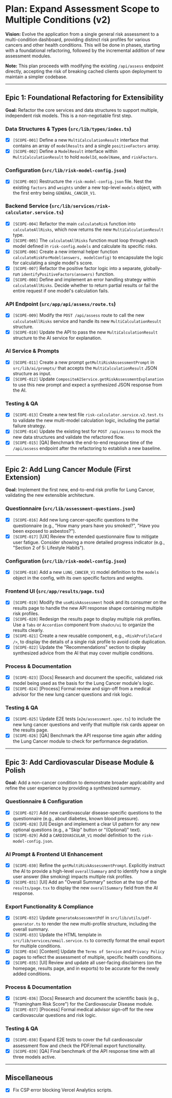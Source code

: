 # Plan: Expand Assessment Scope to Multiple Conditions (v2)

**Vision:** Evolve the application from a single general risk assessment to a multi-condition dashboard, providing distinct risk profiles for various cancers and other health conditions. This will be done in phases, starting with a foundational refactoring, followed by the incremental addition of new assessment modules.

**Note:** This plan proceeds with modifying the existing `/api/assess` endpoint directly, accepting the risk of breaking cached clients upon deployment to maintain a simpler codebase.

---

## Epic 1: Foundational Refactoring for Extensibility

**Goal:** Refactor the core services and data structures to support multiple, independent risk models. This is a non-negotiable first step.

### **Data Structures & Types (`src/lib/types/index.ts`)**
- [x] `[SCOPE-001]` Define a new `MultiCalculationResult` interface that contains an array of `modelResults` and a single `positiveFactors` array.
- [x] `[SCOPE-002]` Define a `ModelResult` interface within `MultiCalculationResult` to hold `modelId`, `modelName`, and `riskFactors`.

### **Configuration (`src/lib/risk-model-config.json`)**
- [x] `[SCOPE-003]` Restructure the `risk-model-config.json` file. Nest the existing `factors` and `weights` under a new top-level `models` object, with the first entry being `GENERAL_CANCER_V1`.

### **Backend Service (`src/lib/services/risk-calculator.service.ts`)**
- [x] `[SCOPE-004]` Refactor the main `calculateRisk` function into `calculateAllRisks`, which now returns the new `MultiCalculationResult` type.
- [x] `[SCOPE-005]` The `calculateAllRisks` function must loop through each model defined in `risk-config.models` and calculate its specific risks.
- [x] `[SCOPE-006]` Create a new internal helper function `calculateRiskForModel(answers, modelConfig)` to encapsulate the logic for calculating a single model's score.
- [x] `[SCOPE-007]` Refactor the positive factor logic into a separate, globally-run `identifyPositiveFactors(answers)` function.
- [x] `[SCOPE-008]` Define and implement an error handling strategy within `calculateAllRisks`. Decide whether to return partial results or fail the entire request if one model's calculation fails.

### **API Endpoint (`src/app/api/assess/route.ts`)**
- [x] `[SCOPE-009]` Modify the `POST /api/assess` route to call the new `calculateAllRisks` service and handle its new `MultiCalculationResult` structure.
- [x] `[SCOPE-010]` Update the API to pass the new `MultiCalculationResult` structure to the AI service for explanation.

### **AI Service & Prompts**
- [x] `[SCOPE-011]` Create a new prompt `getMultiRiskAssessmentPrompt` in `src/lib/ai/prompts/` that accepts the `MultiCalculationResult` JSON structure as input.
- [x] `[SCOPE-012]` Update `CompositeAIService.getRiskAssessmentExplanation` to use this new prompt and expect a synthesized JSON response from the AI.

### **Testing & QA**
- [x] `[SCOPE-013]` Create a new test file `risk-calculator.service.v2.test.ts` to validate the new multi-model calculation logic, including the partial failure strategy.
- [x] `[SCOPE-014]` Update the existing test for `POST /api/assess` to mock the new data structures and validate the refactored flow.
- [x] `[SCOPE-015]` [QA] Benchmark the end-to-end response time of the `/api/assess` endpoint after the refactoring to establish a new baseline.

---

## Epic 2: Add Lung Cancer Module (First Extension)

**Goal:** Implement the first new, end-to-end risk profile for Lung Cancer, validating the new extensible architecture.

### **Questionnaire (`src/lib/assessment-questions.json`)**
- [x] `[SCOPE-016]` Add new lung cancer-specific questions to the questionnaire (e.g., "How many years have you smoked?", "Have you been exposed to asbestos?").
- [x] `[SCOPE-017]` [UX] Review the extended questionnaire flow to mitigate user fatigue. Consider showing a more detailed progress indicator (e.g., "Section 2 of 5: Lifestyle Habits").

### **Configuration (`src/lib/risk-model-config.json`)**
- [x] `[SCOPE-018]` Add a new `LUNG_CANCER_V1` model definition to the `models` object in the config, with its own specific factors and weights.

### **Frontend UI (`src/app/results/page.tsx`)**
- [x] `[SCOPE-019]` Modify the `useRiskAssessment` hook and its consumer on the results page to handle the new API response shape containing multiple risk profiles.
- [x] `[SCOPE-020]` Redesign the results page to display multiple risk profiles. Use a `Tabs` or `Accordion` component from `shadcn/ui` to organize the results clearly.
- [x] `[SCOPE-021]` Create a new reusable component, e.g., `<RiskProfileCard />`, to display the details of a single risk profile to avoid code duplication.
- [x] `[SCOPE-022]` Update the "Recommendations" section to display synthesized advice from the AI that may cover multiple conditions.

### **Process & Documentation**
- [x] `[SCOPE-023]` [Docs] Research and document the specific, validated risk model being used as the basis for the Lung Cancer module's logic.
- [x] `[SCOPE-024]` [Process] Formal review and sign-off from a medical advisor for the new lung cancer questions and risk logic.

### **Testing & QA**
- [x] `[SCOPE-025]` Update E2E tests (`e2e/assessment.spec.ts`) to include the new lung cancer questions and verify that multiple risk cards appear on the results page.
- [x] `[SCOPE-026]` [QA] Benchmark the API response time again after adding the Lung Cancer module to check for performance degradation.

---

## Epic 3: Add Cardiovascular Disease Module & Polish

**Goal:** Add a non-cancer condition to demonstrate broader applicability and refine the user experience by providing a synthesized summary.

### **Questionnaire & Configuration**
- [x] `[SCOPE-027]` Add new cardiovascular disease-specific questions to the questionnaire (e.g., about diabetes, known blood pressure).
- [x] `[SCOPE-028]` [UI] Design and implement a clear UI pattern for any new optional questions (e.g., a "Skip" button or "(Optional)" text).
- [x] `[SCOPE-029]` Add a `CARDIOVASCULAR_V1` model definition to the `risk-model-config.json`.

### **AI Prompt & Frontend UI Enhancement**
- [x] `[SCOPE-030]` Refine the `getMultiRiskAssessmentPrompt`. Explicitly instruct the AI to provide a high-level `overallSummary` and to identify how a single user answer (like smoking) impacts multiple risk profiles.
- [x] `[SCOPE-031]` [UI] Add an "Overall Summary" section at the top of the `results/page.tsx` to display the new `overallSummary` field from the AI response.

### **Export Functionality & Compliance**
- [x] `[SCOPE-032]` Update `generateAssessmentPdf` in `src/lib/utils/pdf-generator.ts` to render the new multi-profile structure, including the overall summary.
- [x] `[SCOPE-033]` Update the HTML template in `src/lib/services/email.service.ts` to correctly format the email export for multiple conditions.
- [x] `[SCOPE-034]` [Content] Update the `Terms of Service` and `Privacy Policy` pages to reflect the assessment of multiple, specific health conditions.
- [x] `[SCOPE-035]` [UI] Review and update all user-facing disclaimers (on the homepage, results page, and in exports) to be accurate for the newly added conditions.

### **Process & Documentation**
- [x] `[SCOPE-036]` [Docs] Research and document the scientific basis (e.g., "Framingham Risk Score") for the Cardiovascular Disease module.
- [x] `[SCOPE-037]` [Process] Formal medical advisor sign-off for the new cardiovascular questions and risk logic.

### **Testing & QA**
- [x] `[SCOPE-038]` Expand E2E tests to cover the full cardiovascular assessment flow and check the PDF/email export functionality.
- [x] `[SCOPE-039]` [QA] Final benchmark of the API response time with all three models active.

---
## Miscellaneous
- [x] Fix CSP error blocking Vercel Analytics scripts.